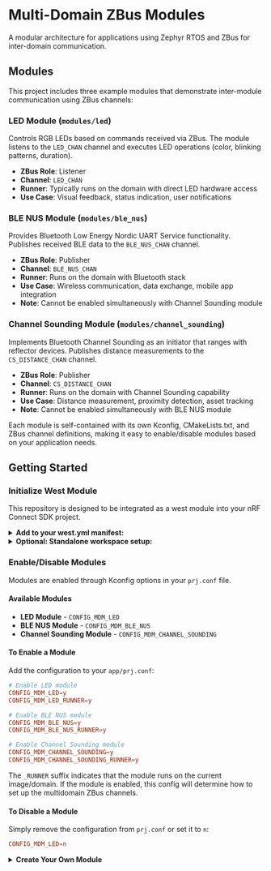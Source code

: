 # Multi-Domain ZBus Modules

A modular architecture for applications using Zephyr RTOS and ZBus for inter-domain communication.

## Modules

This project includes three example modules that demonstrate inter-module communication using ZBus channels:

### LED Module (`modules/led`)
Controls RGB LEDs based on commands received via ZBus. The module listens to the `LED_CHAN` channel and executes LED operations (color, blinking patterns, duration).

- **ZBus Role**: Listener
- **Channel**: `LED_CHAN`
- **Runner**: Typically runs on the domain with direct LED hardware access
- **Use Case**: Visual feedback, status indication, user notifications

### BLE NUS Module (`modules/ble_nus`)
Provides Bluetooth Low Energy Nordic UART Service functionality. Publishes received BLE data to the `BLE_NUS_CHAN` channel.

- **ZBus Role**: Publisher
- **Channel**: `BLE_NUS_CHAN`
- **Runner**: Runs on the domain with Bluetooth stack
- **Use Case**: Wireless communication, data exchange, mobile app integration
- **Note**: Cannot be enabled simultaneously with Channel Sounding module

### Channel Sounding Module (`modules/channel_sounding`)
Implements Bluetooth Channel Sounding as an initiator that ranges with reflector devices. Publishes distance measurements to the `CS_DISTANCE_CHAN` channel.

- **ZBus Role**: Publisher
- **Channel**: `CS_DISTANCE_CHAN`
- **Runner**: Runs on the domain with Channel Sounding capability
- **Use Case**: Distance measurement, proximity detection, asset tracking
- **Note**: Cannot be enabled simultaneously with BLE NUS module

Each module is self-contained with its own Kconfig, CMakeLists.txt, and ZBus channel definitions, making it easy to enable/disable modules based on your application needs.

## Getting Started

### Initialize West Module

This repository is designed to be integrated as a west module into your nRF Connect SDK project.

<details>
<summary><strong>Add to your west.yml manifest:</strong></summary>

Add the following to your project's `west.yml` file under `projects`:

```yaml
- name: multi-domain-modules
  url: https://github.com/SyverHaraldsen/Multi-Domain-ZBus-Modules.git
  revision: main
  path: project/multi-domain-modules
```

Then update your workspace:

```shell
west update
```

</details>

<details>
<summary><strong>Optional: Standalone workspace setup:</strong></summary>

If you want to work with this module as a standalone project:

```shell
# Install nRF Util
pip install nrfutil

# or follow install [documentation](https://docs.nordicsemi.com/bundle/nrfutil/page/guides/installing.html)

# Install toolchain
nrfutil toolchain-manager install --ncs-version v3.1.0

# Launch toolchain
nrfutil toolchain-manager launch --ncs-version v3.1.0 --shell

# Initialize workspace
west init -m https://github.com/SyverHaraldsen/Multi-Domain-ZBus-Modules.git --mr main multi-domain-zbus-modules
cd multi-domain-zbus-modules/project
west update
```

</details>

### Enable/Disable Modules

Modules are enabled through Kconfig options in your `prj.conf` file.

#### Available Modules

- **LED Module** - `CONFIG_MDM_LED`
- **BLE NUS Module** - `CONFIG_MDM_BLE_NUS`
- **Channel Sounding Module** - `CONFIG_MDM_CHANNEL_SOUNDING`

#### To Enable a Module

Add the configuration to your `app/prj.conf`:

```conf
# Enable LED module
CONFIG_MDM_LED=y
CONFIG_MDM_LED_RUNNER=y

# Enable BLE NUS module
CONFIG_MDM_BLE_NUS=y
CONFIG_MDM_BLE_NUS_RUNNER=y

# Enable Channel Sounding module
CONFIG_MDM_CHANNEL_SOUNDING=y
CONFIG_MDM_CHANNEL_SOUNDING_RUNNER=y
```

The `_RUNNER` suffix indicates that the module runs on the current image/domain. If the module is enabled, this config will determine how to set up the multidomain ZBus channels.

#### To Disable a Module

Simply remove the configuration from `prj.conf` or set it to `n`:

```conf
CONFIG_MDM_LED=n
```

<details>
<summary><strong>Create Your Own Module</strong></summary>

Create a folder for your module in the `modules/` directory (e.g., `modules/my_module`).

#### 1. Create Core Files

Create the following files in your module directory:

**`CMakeLists.txt`** - Build configuration:
```cmake
target_sources(app PRIVATE ${CMAKE_CURRENT_SOURCE_DIR}/my_module.c)

target_include_directories(app PRIVATE .)

# Include files that are common for all modules
target_include_directories(app PRIVATE ../common)
```

**`Kconfig.multidomain_channels`** - Module enablement:
```kconfig
menuconfig MDM_MY_MODULE
	bool "My Module"
	help
	  Enable My Module

if MDM_MY_MODULE

config MDM_MY_MODULE_RUNNER
	bool "Module is running on this image"
	default n
	help
	  Select if this module is running on this image.

endif
```

**`Kconfig.my_module`** - Module-specific configuration:
```kconfig
rsource "Kconfig.multidomain_channels"

if MDM_MY_MODULE_RUNNER

module = MDM_MY_MODULE
module-str = MY_MODULE
source "subsys/logging/Kconfig.template.log_config"

endif

endif # MDM_MY_MODULE_RUNNER
```

**`my_module.conf`** - Module overlay configuration:
```conf
# Module-specific configuration options
```

**`my_module.h`** - Module header:
```c
#ifndef MY_MODULE_H_
#define MY_MODULE_H_

#endif /* MY_MODULE_H_ */
```

**`my_module.c`** - Module implementation:
```c
#include "my_module.h"
#include "shared_zbus_definition.h"
#include <zephyr/logging/log.h>

LOG_MODULE_REGISTER(my_module, CONFIG_MDM_MY_MODULE_LOG_LEVEL);

int my_module_init(void)
{
	LOG_INF("My Module initialized");
	return 0;
}

SYS_INIT(my_module_init, APPLICATION, CONFIG_APPLICATION_INIT_PRIORITY);
```

**`shared_zbus.h`** - ZBus message types and channel declaration:
```c
#ifndef _MULTI_DOMAIN_MODULES_MY_MODULE_SHARED_ZBUS_H_
#define _MULTI_DOMAIN_MODULES_MY_MODULE_SHARED_ZBUS_H_

#include <zephyr/zbus/zbus.h>

enum my_module_msg_type {
	MY_MODULE_DATA,
};

struct my_module_msg {
	enum my_module_msg_type type;
	uint8_t data;
	uint32_t timestamp;
};

ZBUS_CHAN_DECLARE(MY_MODULE_CHAN);

#endif
```

**`shared_zbus_definition.h`** - ZBus channel definition:
```c
#ifndef _MULTI_DOMAIN_MODULES_MY_MODULE_SHARED_ZBUS_DEFINITION_H_
#define _MULTI_DOMAIN_MODULES_MY_MODULE_SHARED_ZBUS_DEFINITION_H_

#include "shared_zbus.h"

#if IS_ENABLED(CONFIG_ZBUS_MULTIDOMAIN)
ZBUS_MULTIDOMAIN_CHAN_DEFINE(MY_MODULE_CHAN,
			     struct my_module_msg,
			     NULL,
			     NULL,
			     ZBUS_OBSERVERS_EMPTY,
			     ZBUS_MSG_INIT(0),
			     IS_ENABLED(CONFIG_MDM_MY_MODULE_RUNNER),
			     IS_ENABLED(CONFIG_MDM_MY_MODULE));
#else
ZBUS_CHAN_DEFINE(MY_MODULE_CHAN,
		 struct my_module_msg,
		 NULL,
		 NULL,
		 ZBUS_OBSERVERS_EMPTY,
		 ZBUS_MSG_INIT(0));
#endif

#endif
```

#### 2. Register Module in App Configuration

**In `app/Kconfig`**, add:
```kconfig
source "$(APPLICATION_SOURCE_DIR)/../modules/my_module/Kconfig.my_module"
```

**In `app/CMakeLists.txt`**, add:

In the config fragment section:
```cmake
add_config_fragment_ifdef(CONFIG_MDM_MY_MODULE
	"${CMAKE_CURRENT_SOURCE_DIR}/../modules/my_module/my_module.conf")
```

In the subdirectory section:
```cmake
add_subdirectory_ifdef(CONFIG_MDM_MY_MODULE_RUNNER ../modules/my_module ${CMAKE_BINARY_DIR}/modules/my_module)
```

#### 3. Enable Your Module

Add to `app/prj.conf`:
```conf
CONFIG_MDM_MY_MODULE=y
CONFIG_MDM_MY_MODULE_RUNNER=y
```

#### Optional: Add Sysbuild Partial Configs

If your module needs to configure other images (e.g., network core, radio core):

**Create `sysbuild/hci_ipc/prj.conf`** - Configuration for the radio/network core:
```conf
# Module-specific radio core configuration
CONFIG_IPC_SERVICE=y
CONFIG_MBOX=y
CONFIG_HEAP_MEM_POOL_SIZE=4096
```

**Create `sysbuild_fragment.cmake`** - Include the partial config:
```cmake
list(APPEND ipc_radio_CONF_FILE ${CMAKE_CURRENT_LIST_DIR}/sysbuild/hci_ipc/prj.conf)
```

**Create `Kconfig.sysbuild`** - Sysbuild-level Kconfig options:
```kconfig
if MDM_MY_MODULE

config NRF_DEFAULT_BLUETOOTH
	default y

config NETCORE_IPC_RADIO_BT_HCI_IPC
	default y

endif
```

**Register in `app/Kconfig.sysbuild`:**
```kconfig
rsource "../modules/my_module/Kconfig.sysbuild"
```

**Register in `app/sysbuild.cmake`:**
```cmake
if(CONFIG_MDM_MY_MODULE)
	include(${CMAKE_CURRENT_LIST_DIR}/../modules/my_module/sysbuild_fragment.cmake)
endif()
```

</details>

